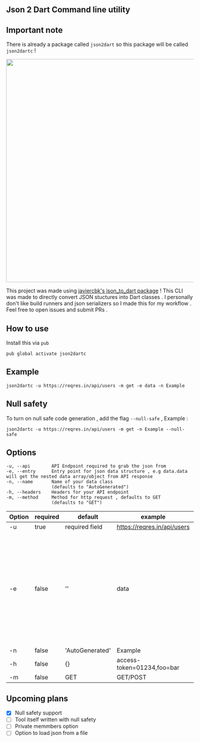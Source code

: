 ## Json 2 Dart Command line utility

## Important note

There is already a package called `json2dart` so this package will be called `json2dartc` !

<img src="./media/example.gif" width="600">

This project was made using [javiercbk's json_to_dart package](https://github.com/javiercbk/json_to_dart) ! This CLI was made to directly convert JSON stuctures into Dart classes . I personally don't like build runners and json serializers so I made this for my workflow . Feel free to open issues and submit PRs .

## How to use

Install this via `pub`

`pub global activate json2dartc`

## Example

`json2dartc -u https://reqres.in/api/users -m get -e data -n Example`

## Null safety

To turn on null safe code generation , add the flag `--null-safe` , Example :

`json2dartc -u https://reqres.in/api/users -m get -n Example --null-safe`

## Options

```
-u, --api        API Endpoint required to grab the json from
-e, --entry      Entry point for json data structure , e.g data.data will get the nested data array/object from API response
-n, --name       Name of your data class
                 (defaults to "AutoGenerated")
-h, --headers    Headers for your API endpoint
-m, --method     Method for http request , defaults to GET
                 (defaults to "GET")
```

| Option | required | default         | example                     | note                                                                                                        |
| ------ | -------- | --------------- | --------------------------- | ----------------------------------------------------------------------------------------------------------- |
| -u     | true     | required field  | https://reqres.in/api/users |                                                                                                             |
| -e     | false    | ''              | data                        | it's used for special access in json data , e.g data.data will access nested data object within data object |
| -n     | false    | 'AutoGenerated' | Example                     |                                                                                                             |
| -h     | false    | {}              | access-token=01234,foo=bar  |                                                                                                             |
| -m     | false    | GET             | GET/POST                    |                                                                                                             |

## Upcoming plans

- [x] Null safety support
- [ ] Tool itself written with null safety
- [ ] Private memmbers option
- [ ] Option to load json from a file
